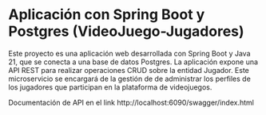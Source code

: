 # Aplicación con Spring Boot y Postgres (VideoJuego-Jugadores)

Este proyecto es una aplicación web desarrollada con Spring Boot y Java 21, que se conecta a una base de datos Postgres. La aplicación expone una API REST para realizar operaciones CRUD sobre la entidad Jugador.
Este microservicio se encargará de la gestión de de administrar los perfiles de los jugadores que participan en la plataforma
de videojuegos.

Documentación de API en el link http://localhost:6090/swagger/index.html 
